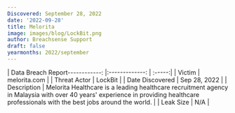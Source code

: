 ```yaml
---
Discovered: September 28, 2022
date: '2022-09-28'
title: Melorita
image: images/blog/LockBit.png
author: Breachsense Support
draft: false
yearmonths: 2022/september
---
```


| Data Breach Report------------:     |:-------------:    | :-----:|
| Victim      | melorita.com      | 
| Threat Actor      | LockBit      | 
| Date Discovered      | Sep 28, 2022      | 
| Description      | Melorita Healthcare is a leading healthcare recruitment agency in Malaysia with over 40 years' experience in providing healthcare professionals with the best jobs around the world.      | 
| Leak Size      | N/A      | 

